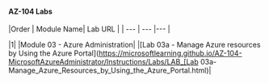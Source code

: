 #### AZ-104 Labs
|Order | Module Name| Lab URL |
    | --- | --- |--- |



|1|	|Module 03 - Azure Administration|	|[Lab 03a - Manage Azure resources by Using the Azure Portal](https://microsoftlearning.github.io/AZ-104-MicrosoftAzureAdministrator/Instructions/Labs/LAB_[Lab 03a-Manage_Azure_Resources_by_Using_the_Azure_Portal.html)|

